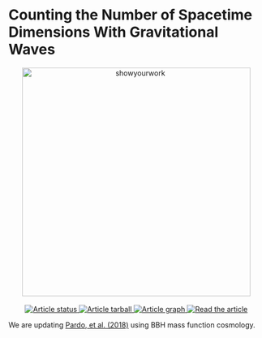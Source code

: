 # Counting the Number of Spacetime Dimensions With Gravitational Waves

<p align="center">
<a href="https://github.com/rodluger/showyourwork">
<img width = "450" src="https://raw.githubusercontent.com/rodluger/showyourwork/img/showyourwork.png" alt="showyourwork"/>
</a>
<br>
<br>
<a href="https://github.com/farr/ExtraDims/actions/workflows/showyourwork.yml">
<img src="https://github.com/farr/ExtraDims/actions/workflows/showyourwork.yml/badge.svg" alt="Article status"/>
</a>
<a href="https://github.com/farr/ExtraDims/raw/main-pdf/arxiv.tar.gz">
<img src="https://img.shields.io/badge/article-tarball-blue.svg?style=flat" alt="Article tarball"/>
</a>
<a href="https://github.com/farr/ExtraDims/raw/main-pdf/dag.pdf">
<img src="https://img.shields.io/badge/article-dag-blue.svg?style=flat" alt="Article graph"/>
</a>
<a href="https://github.com/farr/ExtraDims/raw/main-pdf/ms.pdf">
<img src="https://img.shields.io/badge/article-pdf-blue.svg?style=flat" alt="Read the article"/>
</a>
</p>

We are updating [Pardo, et al. (2018)](https://ui.adsabs.harvard.edu/abs/2018JCAP...07..048P/abstract) using BBH mass function cosmology.
